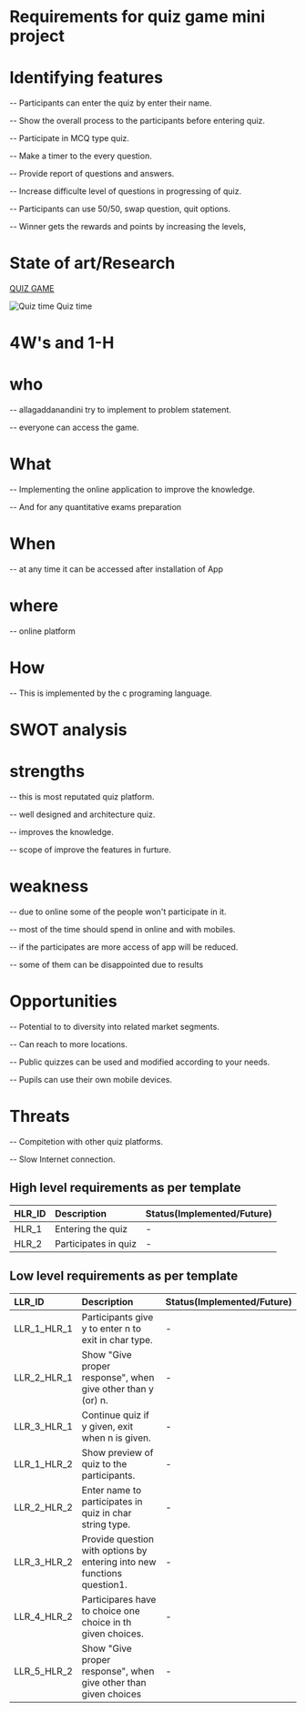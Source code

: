 # Requirements for quiz game  mini project

# Identifying features

-- Participants can enter the quiz by enter their name.

-- Show the overall process to the participants before entering quiz.

-- Participate in MCQ type quiz.

-- Make a timer to the every question.

-- Provide report of questions and answers.

-- Increase difficulte level of questions in progressing of quiz.

-- Participants can use 50/50, swap question, quit options.

-- Winner gets the rewards and points by increasing the levels,

# State of art/Research

[QUIZ GAME](https://en.wikipedia.org/wiki/Quiz)

![Quiz time](https://codecanyon.img.customer.envatousercontent.com/files/291711730/inline.png?auto=compress%2Cformat&q=80&fit=crop&crop=top&max-h=8000&max-w=590&s=21bf20823e1ab1356e992156d96d1b0e)
Quiz time

 # 4W's and 1-H 

# who
 
-- allagaddanandini try to implement to problem statement.

-- everyone can access the game.

# What
 
-- Implementing the online application to improve the knowledge.

-- And  for any quantitative exams preparation 

# When
 
-- at any time it can be accessed after installation of App

# where
 
-- online platform

# How
 
-- This is implemented by the c programing  language.

# SWOT analysis

# strengths
 
-- this is most reputated quiz platform.

-- well designed and architecture quiz.

-- improves the knowledge.

-- scope of improve the features in furture.

# weakness
 
-- due to online some of the people won't participate in it.

-- most of the time should spend in online  and with mobiles.

-- if the participates are more access of app will be reduced.

-- some of them can be disappointed due to results

# Opportunities
 
-- Potential to to diversity into related market segments.

-- Can reach to more locations.

-- Public quizzes can be used and modified according to your
  needs.
  
-- Pupils can use their own mobile devices.

# Threats
 
-- Compitetion with other quiz platforms.

-- Slow Internet connection.

## High level requirements as per template 

 |HLR_ID| Description| Status(Implemented/Future)|
 |:----------|:-------------|:--------------------|
 |HLR_1|Entering the quiz|-
 |HLR_2|Participates in quiz|-

## Low level requirements as per template

|LLR_ID| Description|Status(Implemented/Future)|
|:---------|:----------------|:-------------------------|
|LLR_1_HLR_1|Participants give y to enter n to exit in char type. |	-
|LLR_2_HLR_1|Show "Give proper response", when give other than y (or) n. |	-
|LLR_3_HLR_1|Continue quiz if y given, exit when n is given.|	-
|LLR_1_HLR_2|Show preview of quiz to the participants.|	-
|LLR_2_HLR_2|Enter name to participates in quiz in char string type.|	-
|LLR_3_HLR_2|Provide question with options by entering into new functions question1.|	-
|LLR_4_HLR_2|Participares have to choice one choice in th given choices.|	-
|LLR_5_HLR_2|Show "Give proper response", when give other than given choices|-	





